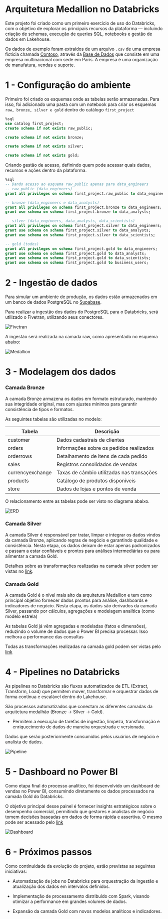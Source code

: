 # Arquitetura Medallion no Databricks

Este projeto foi criado como um primeiro exercício de uso do Databricks, com o objetivo de explorar os principais recursos da plataforma — incluindo criação de schemas, execução de queries SQL, notebooks e gestão de dados em Lakehouse.

Os dados de exemplo foram extraídos de um arquivo `.csv` de uma empresa fictícia chamada [Contoso](https://learn.microsoft.com/pt-br/microsoft-365/enterprise/contoso-overview?view=o365-worldwide), através da [Base de Dados](https://github.com/sql-bi/Contoso-Data-Generator-V2-Data/releases/tag/ready-to-use-data) que consiste em uma empresa multinacional com sede em Paris. A empresa é uma organização de manufatura, vendas e suporte.

# 1 - Configuração do ambiente
Primeiro foi criado os esquemas onde as tabelas serão armazenadas. Para isso, foi adicionado uma pasta com um notebook para criar os esquemas `raw, bronze, silver e gold` dentro do catálogo `first_project`

```sql
%sql
use catalog first_project;
create schema if not exists raw_public;

create schema if not exists bronze;

create schema if not exists silver;

create schema if not exists gold;
```

Criando gestão de acesso, definindo quem pode acessar quais dados, recursos e ações dentro da plataforma.

```sql
%sql
-- Dando acesso ao esquema raw_public apenas para data_engineers
-- raw_public (data_engineers)
grant all privileges on schema first_project.raw_public to data_engineers;

-- bronze (data_engineers e data_analysts)
grant all privileges on schema first_project.bronze to data_engineers;
grant use schema on schema first_project.bronze to data_analysts;

-- silver (data_engineers, data_analysts, data_scientists)
grant all privileges on schema first_project.silver to data_engineers;
grant use schema on schema first_project.silver to data_analysts;
grant use schema on schema first_project.silver to data_scientists;

-- gold (todos)
grant all privileges on schema first_project.gold to data_engineers;
grant use schema on schema first_project.gold to data_analysts;
grant use schema on schema first_project.gold to data_scientists;
grant use schema on schema first_project.gold to business_users;
```

# 2 - Ingestão de dados
Para simular um ambiente de produção, os dados estão armazenados em um banco de dados PostgreSQL no [Supabase](https://supabase.com/).

Para realizar a ingestão dos dados do PostgreSQL para o Databricks, será utilizado o Fivetran, utilizando seus conectores.

![Fivetran](./images/fivetran.jpeg)

A ingestão será realizada na camada raw, como apresentado no esquema abaixo:

![Medallion](./images/medallion.jpeg)

# 3 - Modelagem dos dados

### Camada Bronze
A camada Bronze armazena os dados em formato estruturado, mantendo sua integridade original, mas com ajustes mínimos para garantir consistência de tipos e formatos.

As seguintes tabelas são utilizadas no modelo:

| Tabela           | Descrição                                       |
|------------------|-------------------------------------------------|
| customer         | Dados cadastrais de clientes                    |
| orders           | Informações sobre os pedidos realizados         |
| orderrows        | Detalhamento de itens de cada pedido            |
| sales            | Registros consolidados de vendas                |
| currencyexchange | Taxas de câmbio utilizadas nas transações       |
| products         | Catálogo de produtos disponíveis                |
| store            | Dados de lojas e pontos de venda                |

O relacionamento entre as tabelas pode ser visto no diagrama abaixo.

![ERD](./images/erd_antes.jpeg)

### Camada Silver
A camada Silver é responsável por tratar, limpar e integrar os dados vindos da camada Bronze, aplicando regras de negócio e garantindo qualidade e consistência.
Nesta etapa, os dados deixam de estar apenas padronizados e passam a estar confiáveis e prontos para análises intermediárias ou para alimentar a camada Gold.

Detalhes sobre as transformações realizadas na camada silver podem ser vistas no [link](https://github.com/diogo-minoru/first_project_databricks/tree/main/silver).

### Camada Gold
A camada Gold é o nível mais alto da arquitetura Medallion e tem como principal objetivo fornecer dados prontos para análise, dashboards e indicadores de negócio.
Nesta etapa, os dados são derivados da camada Silver, passando por cálculos, agregações e modelagem analítica (como modelo estrela)

As tabelas Gold já vêm agregadas e modeladas (fatos e dimensões), reduzindo o volume de dados que o Power BI precisa processar. Isso melhora a performance das consultas

Todas as transformações realizadas na camada gold podem ser vistas pelo [link](https://github.com/diogo-minoru/first_project_databricks/tree/main/gold)

# 4 - Pipelines no Databricks
As pipelines no Databricks são fluxos automatizados de ETL (Extract, Transform, Load) que permitem mover, transformar e orquestrar dados de forma contínua e escalável dentro do Lakehouse.

São processos automatizados que conectam as diferentes camadas da arquitetura medalhão (Bronze → Silver → Gold).
* Permitem a execução de tarefas de ingestão, limpeza, transformação e enriquecimento de dados de maneira orquestrada e versionada.

Dados que serão posteriormente consumidos pelos usuários de negócio e analista de dados.

![Pipeline](./images/pipelinedatabricks.jpeg)

# 5 - Dashboard no Power BI
Como etapa final do processo analítico, foi desenvolvido um dashboard de vendas no Power BI, consumindo diretamente os dados processados na camada Gold do Databricks.

O objetivo principal desse painel é fornecer insights estratégicos sobre o desempenho comercial, permitindo que gestores e analistas de negócio tomem decisões baseadas em dados de forma rápida e assertiva.
O mesmo pode ser acessado pelo [link](https://app.powerbi.com/view?r=eyJrIjoiZDhlNjg1YzAtYTk3NS00NDc5LWI0ZDUtNjc2NjJmZjZjNDVjIiwidCI6Ijg4NTA2YTc5LWZlYTctNDAwYS1hOTc4LTc1ZjAxMGYzMDcxZiJ9)

![Dashboard](./images/dashboard.jpeg)

# 6 - Próximos passos
Como continuidade da evolução do projeto, estão previstas as seguintes iniciativas:

* Automatização de jobs no Databricks para orquestração da ingestão e atualização dos dados em intervalos definidos.

* Implementação de processamento distribuído com Spark, visando otimizar a performance em grandes volumes de dados.

* Expansão da camada Gold com novos modelos analíticos e indicadores.
